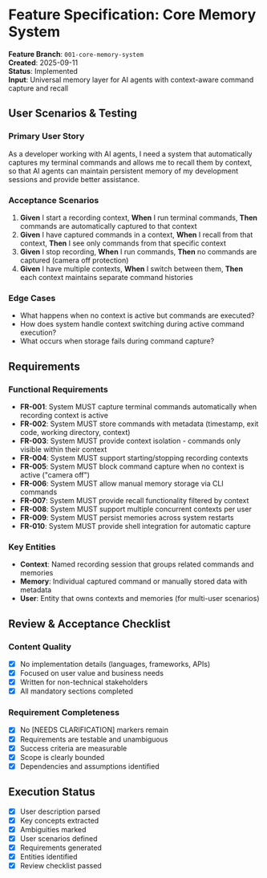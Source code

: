 # Feature Specification: Core Memory System

**Feature Branch**: `001-core-memory-system`  
**Created**: 2025-09-11  
**Status**: Implemented  
**Input**: Universal memory layer for AI agents with context-aware command capture and recall

## User Scenarios & Testing

### Primary User Story
As a developer working with AI agents, I need a system that automatically captures my terminal commands and allows me to recall them by context, so that AI agents can maintain persistent memory of my development sessions and provide better assistance.

### Acceptance Scenarios
1. **Given** I start a recording context, **When** I run terminal commands, **Then** commands are automatically captured to that context
2. **Given** I have captured commands in a context, **When** I recall from that context, **Then** I see only commands from that specific context
3. **Given** I stop recording, **When** I run commands, **Then** no commands are captured (camera off protection)
4. **Given** I have multiple contexts, **When** I switch between them, **Then** each context maintains separate command histories

### Edge Cases
- What happens when no context is active but commands are executed?
- How does system handle context switching during active command execution?
- What occurs when storage fails during command capture?

## Requirements

### Functional Requirements
- **FR-001**: System MUST capture terminal commands automatically when recording context is active
- **FR-002**: System MUST store commands with metadata (timestamp, exit code, working directory, context)
- **FR-003**: System MUST provide context isolation - commands only visible within their context
- **FR-004**: System MUST support starting/stopping recording contexts
- **FR-005**: System MUST block command capture when no context is active ("camera off")
- **FR-006**: System MUST allow manual memory storage via CLI commands
- **FR-007**: System MUST provide recall functionality filtered by context
- **FR-008**: System MUST support multiple concurrent contexts per user
- **FR-009**: System MUST persist memories across system restarts
- **FR-010**: System MUST provide shell integration for automatic capture

### Key Entities
- **Context**: Named recording session that groups related commands and memories
- **Memory**: Individual captured command or manually stored data with metadata
- **User**: Entity that owns contexts and memories (for multi-user scenarios)

## Review & Acceptance Checklist

### Content Quality
- [x] No implementation details (languages, frameworks, APIs)
- [x] Focused on user value and business needs
- [x] Written for non-technical stakeholders
- [x] All mandatory sections completed

### Requirement Completeness
- [x] No [NEEDS CLARIFICATION] markers remain
- [x] Requirements are testable and unambiguous  
- [x] Success criteria are measurable
- [x] Scope is clearly bounded
- [x] Dependencies and assumptions identified

## Execution Status

- [x] User description parsed
- [x] Key concepts extracted
- [x] Ambiguities marked
- [x] User scenarios defined
- [x] Requirements generated
- [x] Entities identified
- [x] Review checklist passed
